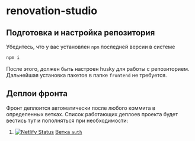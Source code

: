 # renovation-studio

## Подготовка и настройка репозитория

Убедитесь, что у вас установлен `npm` последней версии в системе

```sh
npm i
```

После этого, должен быть настроен husky для работы с репозиторием. Дальнейшая установка пакетов в папке `frontend` не требуется.

## Деплои фронта

Фронт деплоится автоматически после любого коммита в определенных ветках. Список работающих деплоев проекта будет вестись тут и пополняться при необходимости:

1. [![Netlify Status](https://api.netlify.com/api/v1/badges/2bbe1e04-fd84-4f6f-bca2-76a7aeceb4a2/deploy-status)](https://app.netlify.com/sites/renovation-studio-auth-test/deploys) [Ветка `auth`](https://renovation-studio-auth-test.netlify.app/)
